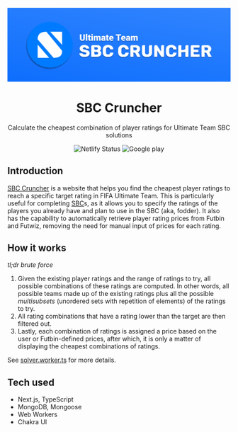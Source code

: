 ![SBC Cruncher banner](public/images/banner_low.png)

<h1 align="center">SBC Cruncher</h1>

<p align="center">Calculate the cheapest combination of player ratings for Ultimate Team SBC solutions</p>

<p align="center">
   <a style="text-decoration:none" href="https://app.netlify.com/sites/sbccruncher/deploys" target="_blank">
    <img src="https://api.netlify.com/api/v1/badges/315ab81c-01ff-4ee7-bccd-c0cc092b7ad2/deploy-status" alt="Netlify Status" />
  </a>
  <a style="text-decoration:none" href="https://play.google.com/store/apps/details?id=cc.sbccruncher.twa" target="_blank">
    <img src="https://img.shields.io/badge/Google%20Play-Download-success" alt="Google play" />
  </a>
</p>

## Introduction

[SBC Cruncher](https://sbccruncher.cc) is a website that helps you find the cheapest player ratings to reach a specific target rating in FIFA Ultimate Team. This is particularly useful for completing [SBC](https://www.futbin.com/squad-building-challenges)s, as it allows you to specify the ratings of the players you already have and plan to use in the SBC (aka, fodder). It also has the capability to automatically retrieve player rating prices from Futbin and Futwiz, removing the need for manual input of prices for each rating.

## How it works

_tl;dr brute force_

1. Given the existing player ratings and the range of ratings to try, all possible combinations of these ratings are computed. In other words, all possible teams made up of the existing ratings plus all the possible _multisubsets_ (unordered sets with repetition of elements) of the ratings to try.
2. All rating combinations that have a rating lower than the target are then filtered out.
3. Lastly, each combination of ratings is assigned a price based on the user or Futbin-defined prices, after which, it is only a matter of displaying the cheapest combinations of ratings.

See [solver.worker.ts](src/workers/solver.worker.ts) for more details.

## Tech used

-   Next.js, TypeScript
-   MongoDB, Mongoose
-   Web Workers
-   Chakra UI
